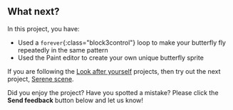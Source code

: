 ## What next?

In this project, you have:
+ Used a `forever`{:class="block3control"} loop to make your butterfly fly repeatedly in the same pattern
+ Used the Paint editor to create your own unique butterfly sprite

If you are following the [Look after yourself](https://projects.raspberrypi.org/en/pathways/look-after-yourself) projects, then try out the next project, [Serene scene](https://projects.raspberrypi.org/en/projects/serene-scene).

Did you enjoy the project? Have you spotted a mistake? Please click the **Send feedback** button below and let us know!
